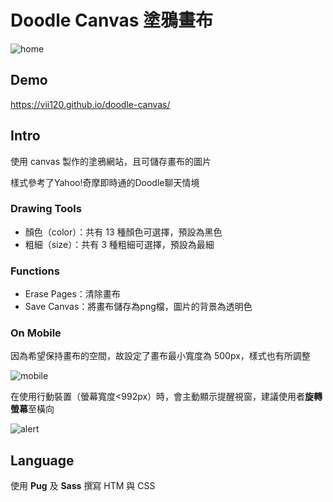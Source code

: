 # Doodle Canvas 塗鴉畫布

![home](https://i.imgur.com/m1bp3Eo.png)

## Demo

https://vii120.github.io/doodle-canvas/

## Intro

使用 canvas 製作的塗鴉網站，且可儲存畫布的圖片

樣式參考了Yahoo!奇摩即時通的Doodle聊天情境

### Drawing Tools

* 顏色（color）：共有 13 種顏色可選擇，預設為黑色
* 粗細（size）：共有 3 種粗細可選擇，預設為最細

### Functions

* Erase Pages：清除畫布
* Save Canvas：將畫布儲存為png檔，圖片的背景為透明色

### On Mobile

因為希望保持畫布的空間，故設定了畫布最小寬度為 500px，樣式也有所調整

![mobile](https://i.imgur.com/KzXFzBS.png)


在使用行動裝置（螢幕寬度<992px）時，會主動顯示提醒視窗，建議使用者**旋轉螢幕**至橫向

![alert](https://i.imgur.com/q7x78ik.png)

## Language

使用 **Pug** 及 **Sass** 撰寫 HTM 與 CSS